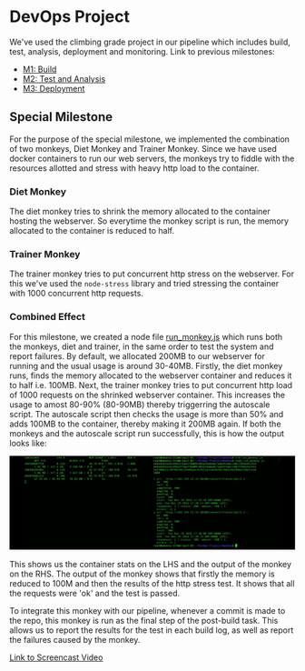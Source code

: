 # DevOps Project

We've used the climbing grade project in our pipeline which includes build, test, analysis, deployment and monitoring. Link to previous milestones:

* [M1: Build](https://github.ncsu.edu/ckapadi/devops-project/blob/master/README.md)
* [M2: Test and Analysis](https://github.ncsu.edu/sarora6/DevOps_Project/blob/master/Milestone2:%20README.md)
* [M3: Deployment](https://github.ncsu.edu/sarora6/DevOps_Project/blob/master/Milestone3_README.md)

## Special Milestone

For the purpose of the special milestone, we implemented the combination of two monkeys, Diet Monkey and Trainer Monkey. Since we have used docker containers to run our web servers, the monkeys try to fiddle with the resources allotted and stress with heavy http load to the container.

### Diet Monkey

The diet monkey tries to shrink the memory allocated to the container hosting the webserver. So everytime the monkey script is run, the memory allocated to the container is reduced to half.

### Trainer Monkey

The trainer monkey tries to put concurrent http stress on the webserver. For this we've used the `node-stress` library and tried stressing the container with 1000 concurrent http requests.

### Combined Effect

For this milestone, we created a node file [run_monkey.js](https://github.ncsu.edu/sarora6/DevOps_Project/blob/master/monkey/run_monkey.js) which runs both the monkeys, diet and trainer, in the same order to test the system and report failures. By default, we allocated 200MB to our webserver for running and the usual usage is around 30-40MB. Firstly, the diet monkey runs, finds the memory allocated to the webserver container and reduces it to half i.e. 100MB. Next, the trainer monkey tries to put concurrent http load of 1000 requests on the shrinked webserver container. This increases the usage to amost 80-90% (80-90MB) thereby triggerring the autoscale script. The autoscale script then checks the usage is more than 50% and adds 100MB to the container, thereby making it 200MB again. If both the monkeys and the autoscale script run successfully, this is how the output looks like:

![img](/img/monkey.PNG)

This shows us the container stats on the LHS and the output of the monkey on the RHS. The output of the monkey shows that firstly the memory is reduced to 100M and then the results of the http stress test. It shows that all the requests were 'ok' and the test is passed. 

To integrate this monkey with our pipeline, whenever a commit is made to the repo, this monkey is run as the final step of the post-build task. This allows us to report the results for the test in each build log, as well as report the failures caused by the monkey.

[Link to Screencast Video](https://youtu.be/uOWwPq7DWKs)






